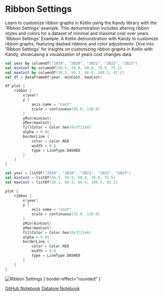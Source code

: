 # Ribbon Settings

<web-summary>
Learn to customize ribbon graphs in Kotlin using the Kandy library with the 'Ribbon Settings' example.
This demonstration includes altering ribbon styles and colors for a dataset of minimal and maximal cost over years.
</web-summary>

<card-summary>
'Ribbon Settings' Example: A Kotlin demonstration with Kandy to customize ribbon graphs, featuring dashed ribbons and color adjustments.
</card-summary>

<link-summary>
Dive into 'Ribbon Settings' for insights on customizing ribbon graphs in Kotlin with Kandy, showcasing a visualization of years cost changes data.
</link-summary>

<!---IMPORT org.jetbrains.kotlinx.kandy.letsplot.samples.Ribbon-->

<!---FUN ribbon_settings-->
<tabs>
<tab title="Dataframe">

```kotlin
val year by columnOf("2019", "2020", "2021", "2022", "2023")
val minCost by columnOf(56.5, 59.9, 60.8, 78.9, 75.5)
val maxCost by columnOf(58.1, 69.3, 66.4, 108.3, 92.2)
val df = dataFrameOf(year, minCost, maxCost)

df.plot {
    ribbon {
        x(year)
        y {
            axis.name = "cost"
            scale = continuous(55.0..110.0)
        }
        yMin(minCost)
        yMax(maxCost)
        fillColor = Color.hex(0x3f21e6)
        alpha = 0.65
        borderLine {
            color = Color.RED
            width = 0.8
            type = LineType.DASHED
        }
    }
}
```

</tab>
<tab title="Collections">

```kotlin
val year = listOf("2019", "2020", "2021", "2022", "2023")
val minCost = listOf(56.5, 59.9, 60.8, 78.9, 75.5)
val maxCost = listOf(58.1, 69.3, 66.4, 108.3, 92.2)

plot {
    ribbon {
        x(year)
        y {
            axis.name = "cost"
            scale = continuous(55.0..110.0)
        }
        yMin(minCost)
        yMax(maxCost)
        fillColor = Color.hex(0x3f21e6)
        alpha = 0.65
        borderLine {
            color = Color.RED
            width = 0.8
            type = LineType.DASHED
        }
    }
}
```

</tab></tabs>
<!---END-->

![Ribbon Settings](ribbon_settings.svg) { border-effect="rounded" }

<seealso style="cards">
       <category ref="example-ktnb">
           <a href="https://github.com/Kotlin/kandy/blob/main/examples/notebooks/lets-plot/samples/ribbon/ribbon_settings.ipynb" summary="View the notebook on our GitHub repository">GitHub Notebook</a>
           <a href="https://datalore.jetbrains.com/report/static/KQKedA4jDrKu63O53gEN0z/ZIYz9U8816bMRqSPLyfoUK" summary="Experiment with this example on Datalore">Datalore Notebook</a>
       </category>
</seealso>
